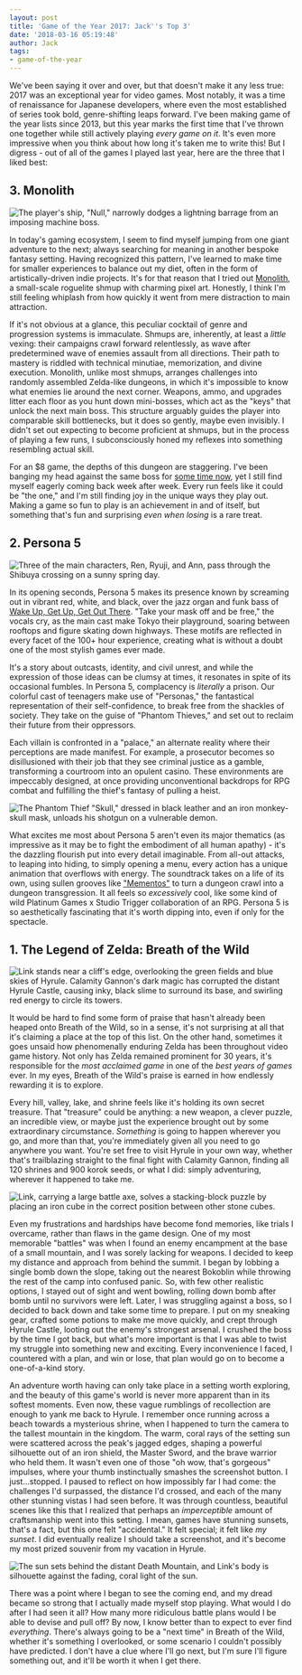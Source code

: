 ```yaml
---
layout: post
title: 'Game of the Year 2017: Jack''s Top 3'
date: '2018-03-16 05:19:48'
author: Jack
tags:
- game-of-the-year
---
```


We've been saying it over and over, but that doesn't make it any less true: 2017 was an exceptional year for video games. Most notably, it was a time of renaissance for Japanese developers, where even the most established of series took bold, genre-shifting leaps forward. I've been making game of the year lists since 2013, but this year marks the first time that I've thrown one together while still actively playing *every game on it*. It's even more impressive when you think about how long it's taken me to write this! But I digress - out of all of the games I played last year, here are the three that I liked best:

## 3. Monolith
![The player's ship, "Null," narrowly dodges a lightning barrage from an imposing machine boss.](https://res.cloudinary.com/levelplusone/image/upload/v1521128893/monolith_iwyjoi.jpg#full)

In today's gaming ecosystem, I seem to find myself jumping from one giant adventure to the next; always searching for meaning in another bespoke fantasy setting. Having recognized this pattern, I've learned to make time for smaller experiences to balance out my diet, often in the form of artistically-driven indie projects. It's for that reason that I tried out [Monolith](https://team-d-13.itch.io/monolith), a small-scale roguelite shmup with charming pixel art. Honestly, I think I'm still feeling whiplash from how quickly it went from mere distraction to main attraction.

If it's not obvious at a glance, this peculiar cocktail of genre and progression systems is immaculate. Shmups are, inherently, at least a *little* vexing: their campaigns crawl forward relentlessly, as wave after predetermined wave of enemies assault from all directions. Their path to mastery is riddled with technical minutiae, memorization, and divine execution. Monolith, unlike most shmups, arranges challenges into randomly assembled Zelda-like dungeons, in which it's impossible to know what enemies lie around the next corner. Weapons, ammo, and upgrades litter each floor as you hunt down mini-bosses, which act as the "keys" that unlock the next main boss. This structure arguably guides the player into comparable skill bottlenecks, but it does so gently, maybe even invisibly. I didn't set out expecting to become proficient at shmups, but in the process of playing a few runs, I subconsciously honed my reflexes into something resembling actual skill.

For an $8 game, the depths of this dungeon are staggering. I've been banging my head against the same boss for [some time now](https://twitter.com/JackLeveledUp/status/974473791194697728), yet I still find myself eagerly coming back week after week. Every run feels like it could be "the one," and I'm still finding joy in the unique ways they play out. Making a game so fun to play is an achievement in and of itself, but something that's fun and surprising *even when losing* is a rare treat.


## 2. Persona 5
![Three of the main characters, Ren, Ryuji, and Ann, pass through the Shibuya crossing on a sunny spring day.](https://res.cloudinary.com/levelplusone/image/upload/v1521055726/persona5_ushrcx.jpg#full)

In its opening seconds, Persona 5 makes its presence known by screaming out in vibrant red, white, and black, over the jazz organ and funk bass of [Wake Up, Get Up, Get Out There](https://www.youtube.com/watch?v=lswcZg7BH2M). "Take your mask off and be free," the vocals cry, as the main cast make Tokyo their playground, soaring between rooftops and figure skating down highways. These motifs are reflected in every facet of the 100+ hour experience, creating what is without a doubt one of the most stylish games ever made.

It's a story about outcasts, identity, and civil unrest, and while the expression of those ideas can be clumsy at times, it resonates in spite of its occasional fumbles. In Persona 5, complacency is *literally* a prison. Our colorful cast of teenagers make use of "Personas," the fantastical representation of their self-confidence, to break free from the shackles of society. They take on the guise of "Phantom Thieves," and set out to reclaim their future from their oppressors.

Each villain is confronted in a "palace," an alternate reality where their perceptions are made manifest. For example, a prosecutor becomes so disillusioned with their job that they see criminal justice as a gamble, transforming a courtroom into an opulent casino. These environments are impeccably designed, at once providing unconventional backdrops for RPG combat and fulfilling the thief's fantasy of pulling a heist.

![The Phantom Thief "Skull," dressed in black leather and an iron monkey-skull mask, unloads his shotgun on a vulnerable demon.](https://res.cloudinary.com/levelplusone/image/upload/v1521055726/persona5-2_takywl.jpg#full)

What excites me most about Persona 5 aren't even its major thematics (as impressive as it may be to fight the embodiment of all human apathy) - it's the dazzling flourish put into every detail imaginable. From all-out attacks, to leaping into hiding, to simply opening a menu, every action has a unique animation that overflows with energy. The soundtrack takes on a life of its own, using sullen grooves like ["Mementos"](https://itunes.apple.com/us/album/mementos/1226945984?i=1226946509) to turn a dungeon crawl into a dungeon transgression. It all feels so *excessively* cool, like some kind of wild Platinum Games x Studio Trigger collaboration of an RPG. Persona 5 is so aesthetically fascinating that it's worth dipping into, even if only for the spectacle.

## 1. The Legend of Zelda: Breath of the Wild
![Link stands near a cliff's edge, overlooking the green fields and blue skies of Hyrule. Calamity Gannon's dark magic has corrupted the distant Hyrule Castle, causing inky, black slime to surround its base, and swirling red energy to circle its towers.](https://res.cloudinary.com/levelplusone/image/upload/v1521079831/zelda-botw-1_naxqg3.jpg#full)

It would be hard to find some form of praise that hasn't already been heaped onto Breath of the Wild, so in a sense, it's not surprising at all that it's claiming a place at the top of this list. On the other hand, sometimes it goes unsaid how phenomenally enduring Zelda has been throughout video game history. Not only has Zelda remained prominent for 30 years, it's responsible for the *most acclaimed game* in one of the *best years of games* ever. In my eyes, Breath of the Wild's praise is earned in how endlessly rewarding it is to explore.

Every hill, valley, lake, and shrine feels like it's holding its own secret treasure. That "treasure" could be anything: a new weapon, a clever puzzle, an incredible view, or maybe just the experience brought out by some extraordinary circumstance. *Something* is going to happen wherever you go, and more than that, you're immediately given all you need to go anywhere you want. You're set free to visit Hyrule in your own way, whether that's trailblazing straight to the final fight with Calamity Gannon, finding all 120 shrines and 900 korok seeds, or what I did: simply adventuring, wherever it happened to take me.

![Link, carrying a large battle axe, solves a stacking-block puzzle by placing an iron cube in the correct position between other stone cubes.](https://res.cloudinary.com/levelplusone/image/upload/v1521079830/zelda-botw-2_rlujtm.jpg#full)

Even my frustrations and hardships have become fond memories, like trials I overcame, rather than flaws in the game design. One of my most memorable "battles" was when I found an enemy encampment at the base of a small mountain, and I was sorely lacking for weapons. I decided to keep my distance and approach from behind the summit. I began by lobbing a single bomb down the slope, taking out the nearest Bokoblin while throwing the rest of the camp into confused panic. So, with few other realistic options, I stayed out of sight and went bowling, rolling down bomb after bomb until no survivors were left. Later, I was struggling against a boss, so I decided to back down and take some time to prepare. I put on my sneaking gear, crafted some potions to make me move quickly, and crept through Hyrule Castle, looting out the enemy's strongest arsenal. I crushed the boss by the time I got back, but what's more important is that I was able to twist my struggle into something new and exciting. Every inconvenience I faced, I countered with a plan, and win or lose, that plan would go on to become a one-of-a-kind story.

An adventure worth having can only take place in a setting worth exploring, and the beauty of this game's world is never more apparent than in its softest moments. Even now, these vague rumblings of recollection are enough to yank me back to Hyrule. I remember once running across a beach towards a mysterious shrine, when I happened to turn the camera to the tallest mountain in the kingdom. The warm, coral rays of the setting sun were scattered across the peak's jagged edges, shaping a powerful silhouette out of an iron shield, the Master Sword, and the brave warrior who held them. It wasn't even one of those "oh wow, that's gorgeous" impulses, where your thumb instinctually smashes the screenshot button. I just...stopped. I paused to reflect on how impossibly far I had come: the challenges I'd surpassed, the distance I'd crossed, and each of the many other stunning vistas I had seen before. It was through countless, beautiful scenes like this that I realized that perhaps an *imperceptible* amount of craftsmanship went into this setting. I mean, games have stunning sunsets, that's a fact, but this one felt "accidental." It felt special; it felt like *my sunset*. I did eventually realize I should take a screenshot, and it's become my most prized souvenir from my vacation in Hyrule.

![The sun sets behind the distant Death Mountain, and Link's body is silhouette against the fading, coral light of the sun.](https://res.cloudinary.com/levelplusone/image/upload/v1521079831/zelda-botw-4_z7orte.jpg#full)

There was a point where I began to see the coming end, and my dread became so strong that I actually made myself stop playing. What would I do after I had seen it all? How many more ridiculous battle plans would I be able to devise and pull off? By now, I know better than to expect to ever find *everything*. There's always going to be a "next time" in Breath of the Wild, whether it's something I overlooked, or some scenario I couldn't possibly have predicted. I don't have a clue where I'll go next, but I'm sure I'll figure something out, and it'll be worth it when I get there.